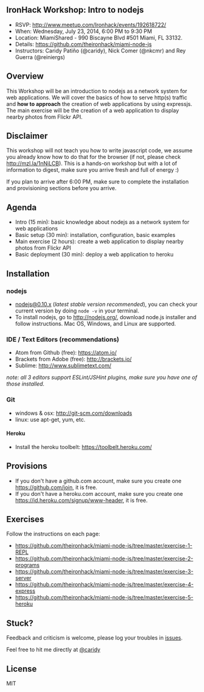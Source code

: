 ## IronHack Workshop: Intro to nodejs

* RSVP: http://www.meetup.com/Ironhack/events/192618722/
* When: Wednesday, July 23, 2014, 6:00 PM to 9:30 PM
* Location: MiamiShared - 990 Biscayne Blvd #501 Miami, FL 33132.
* Details: https://github.com/theironhack/miami-node-js
* Instructors: Caridy Patiño (@caridy), Nick Comer (@nkcmr) and Rey Guerra (@reiniergs)

## Overview

This Workshop will be an introduction to nodejs as a network system for web applications. We will cover the basics of how to serve http(s) traffic and __how to approach__ the creation of web applications by using expressjs. The main exercise will be the creation of a web application to display nearby photos from Flickr API.

## Disclaimer

This workshop will not teach you how to write javascript code, we assume you already know how to do that for the browser (if not, please check http://mzl.la/1nNiLCB). This is a hands-on workshop but with a lot of information to digest, make sure you arrive fresh and full of energy :)

If you plan to arrive after 6:00 PM, make sure to complete the installation and provisioning sections before you arrive.

## Agenda

* Intro (15 min): basic knowledge about nodejs as a network system for web applications
* Basic setup (30 min): installation, configuration, basic examples  
* Main exercise (2 hours): create a web application to display nearby photos from Flickr API
* Basic deployment (30 min): deploy a web application to heroku

## Installation

### nodejs

* nodejs@0.10.x (_latest stable version recommended_), you can check your current version by doing `node -v` in your terminal.
* To install nodejs, go to http://nodejs.org/, download node.js installer and follow instructions. Mac OS, Windows, and Linux are supported.

### IDE / Text Editors (recommendations)

* Atom from Github (free): https://atom.io/
* Brackets from Adobe (free): http://brackets.io/
* Sublime: http://www.sublimetext.com/

_note: all 3 editors support ESLint/JSHint plugins, make sure you have one of those installed._

### Git

* windows & osx: http://git-scm.com/downloads
* linux: use apt-get, yum, etc.

#### Heroku

* Install the heroku toolbelt: https://toolbelt.heroku.com/

## Provisions

* If you don't have a github.com account, make sure you create one https://github.com/join, it is free.
* If you don't have a heroku.com account, make sure you create one https://id.heroku.com/signup/www-header, it is free.

## Exercises

Follow the instructions on each page:

* https://github.com/theironhack/miami-node-js/tree/master/exercise-1-REPL
* https://github.com/theironhack/miami-node-js/tree/master/exercise-2-programs
* https://github.com/theironhack/miami-node-js/tree/master/exercise-3-server
* https://github.com/theironhack/miami-node-js/tree/master/exercise-4-express
* https://github.com/theironhack/miami-node-js/tree/master/exercise-5-heroku

## Stuck?

Feedback and criticism is welcome, please log your troubles in [issues][].

Feel free to hit me directly at [@caridy]

## License

MIT

[issues]: https://github.com/theironhack/miami-node-js/issues

[@caridy]: http://twitter.com/caridy

